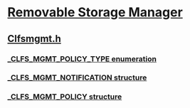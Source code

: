 # [Removable Storage Manager](../_fs/index.md)
## [Clfsmgmt.h](index.md)
### [_CLFS_MGMT_POLICY_TYPE enumeration](../clfsmgmt/ne-clfsmgmt-_clfs_mgmt_policy_type.md)
### [_CLFS_MGMT_NOTIFICATION structure](../clfsmgmt/ns-clfsmgmt-_clfs_mgmt_notification.md)
### [_CLFS_MGMT_POLICY structure](../clfsmgmt/ns-clfsmgmt-_clfs_mgmt_policy.md)

